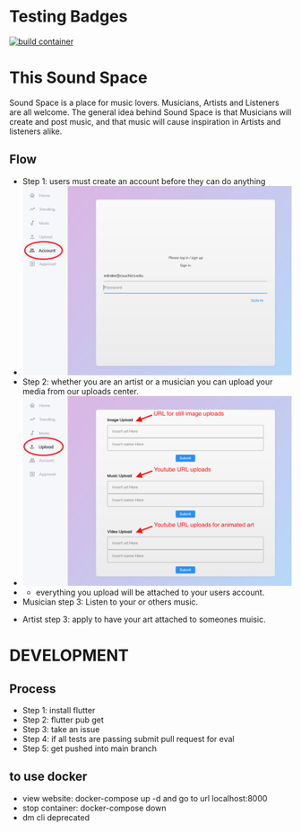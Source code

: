 # Testing Badges
[![build container](https://github.com/ChicoState/sound-space/actions/workflows/build_test.yml/badge.svg)](https://github.com/ChicoState/sound-space/actions/workflows/build_test.yml)

# This Sound Space

Sound Space is a place for music lovers. Musicians, Artists and Listeners
are all welcome. The general idea behind Sound Space is that Musicians will
create and post music, and that music will cause inspiration in Artists
and listeners alike.

## Flow
- Step 1: users must create an account before they can do anything
- ![Login screenshot](./wireframe/readme_assets/login_shot.png)
- Step 2: whether you are an artist or a musician you can upload your media
	from our uploads center.
- ![Uploads screenshot](./wireframe/readme_assets/uploads_shot.png)
- - everything you upload will be attached to your users account.
- Musician step 3: Listen to your or others music.
<!-- screen shot of music page -->
- Artist step 3: apply to have your art attached to someones muisic.
<!-- screen shot of application proccess -->


# DEVELOPMENT

## Process
- Step 1: install flutter
- Step 2: flutter pub get
- Step 3: take an issue
- Step 4: if all tests are passing submit pull request for eval
- Step 5: get pushed into main branch

## to use docker
- view website: docker-compose up -d and go to url localhost:8000
- stop container: docker-compose down
- dm cli deprecated
